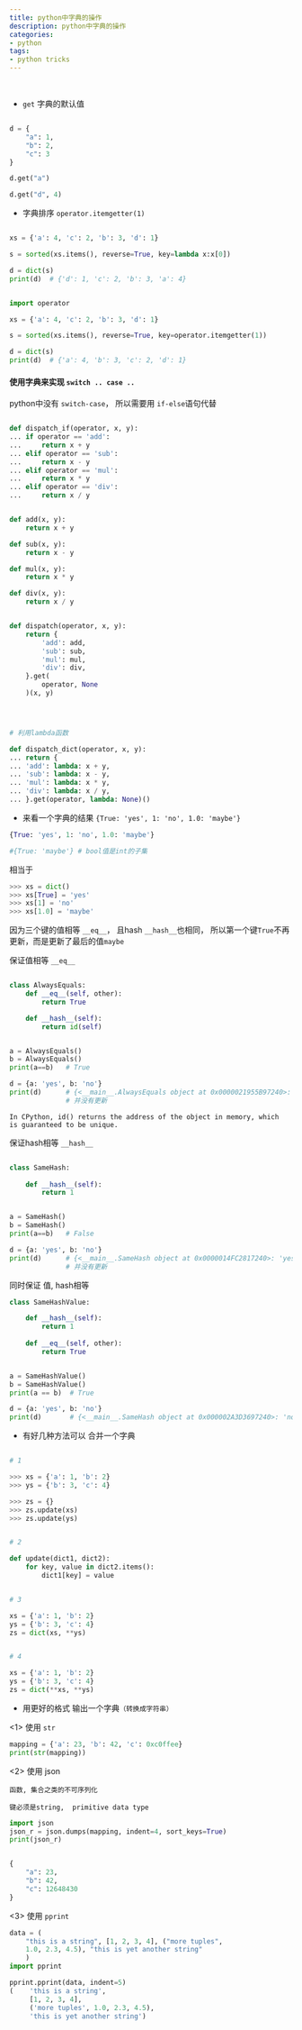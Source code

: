```yaml
---
title: python中字典的操作
description: python中字典的操作
categories:
- python
tags:
- python tricks
---
```


<br>

- `get` 字典的默认值

```python

d = {
    "a": 1,
    "b": 2,
    "c": 3
}

d.get("a")

d.get("d", 4)

```

- 字典排序 `operator.itemgetter(1)`

```python

xs = {'a': 4, 'c': 2, 'b': 3, 'd': 1}

s = sorted(xs.items(), reverse=True, key=lambda x:x[0])

d = dict(s)
print(d)  # {'d': 1, 'c': 2, 'b': 3, 'a': 4}


import operator

xs = {'a': 4, 'c': 2, 'b': 3, 'd': 1}

s = sorted(xs.items(), reverse=True, key=operator.itemgetter(1))

d = dict(s)
print(d)  # {'a': 4, 'b': 3, 'c': 2, 'd': 1}
```

#### 使用字典来实现 `switch .. case ..`

python中没有 `switch-case`， 所以需要用 `if-else`语句代替


```python

def dispatch_if(operator, x, y):
... if operator == 'add':
...     return x + y
... elif operator == 'sub':
...     return x - y
... elif operator == 'mul':
...     return x * y
... elif operator == 'div':
...     return x / y


def add(x, y):
    return x + y

def sub(x, y):
    return x - y

def mul(x, y):
    return x * y

def div(x, y):
    return x / y


def dispatch(operator, x, y):
    return {
        'add': add,
        'sub': sub,
        'mul': mul,
        'div': div,
    }.get(
        operator, None
    )(x, y)




# 利用lambda函数

def dispatch_dict(operator, x, y):
... return {
... 'add': lambda: x + y,
... 'sub': lambda: x - y,
... 'mul': lambda: x * y,
... 'div': lambda: x / y,
... }.get(operator, lambda: None)()

```

- 来看一个字典的结果 `{True: 'yes', 1: 'no', 1.0: 'maybe'}`

```python
{True: 'yes', 1: 'no', 1.0: 'maybe'} 

#{True: 'maybe'} # bool值是int的子集
```

相当于
```python
>>> xs = dict()
>>> xs[True] = 'yes'
>>> xs[1] = 'no'
>>> xs[1.0] = 'maybe'

```

因为三个键的值相等 `__eq__`， 且hash `__hash__`也相同， 所以第一个键`True`不再更新，而是更新了最后的值`maybe`



保证值相等 `__eq__`

```python

class AlwaysEquals:
    def __eq__(self, other):
        return True

    def __hash__(self):
        return id(self)


a = AlwaysEquals()
b = AlwaysEquals()
print(a==b)   # True

d = {a: 'yes', b: 'no'}
print(d)      # {<__main__.AlwaysEquals object at 0x0000021955B97240>: 'yes', <__main__.AlwaysEquals object at 0x0000021955B97278>: 'no'}
              # 并没有更新
```

    
    In CPython, id() returns the address of the object in memory, which
    is guaranteed to be unique.


保证hash相等 `__hash__`

```python

class SameHash:
  
    def __hash__(self):
        return 1


a = SameHash()
b = SameHash()
print(a==b)   # False

d = {a: 'yes', b: 'no'}
print(d)      # {<__main__.SameHash object at 0x0000014FC2817240>: 'yes', <__main__.SameHash object at 0x0000014FC282D6D8>: 'no'}
              # 并没有更新
```


同时保证 值, hash相等


```python
class SameHashValue:

    def __hash__(self):
        return 1
    
    def __eq__(self, other):
        return True


a = SameHashValue()
b = SameHashValue()
print(a == b)  # True

d = {a: 'yes', b: 'no'}
print(d)       # {<__main__.SameHash object at 0x000002A3D3697240>: 'no'}

```


- 有好几种方法可以 合并一个字典

```python

# 1 

>>> xs = {'a': 1, 'b': 2}
>>> ys = {'b': 3, 'c': 4}

>>> zs = {}
>>> zs.update(xs)
>>> zs.update(ys)


# 2

def update(dict1, dict2):
    for key, value in dict2.items():
        dict1[key] = value


# 3

xs = {'a': 1, 'b': 2}
ys = {'b': 3, 'c': 4}
zs = dict(xs, **ys)


# 4 

xs = {'a': 1, 'b': 2}
ys = {'b': 3, 'c': 4}
zs = dict(**xs, **ys)

```

-  用更好的格式 输出一个字典`（转换成字符串）`


<1> 使用 `str` 

```python
mapping = {'a': 23, 'b': 42, 'c': 0xc0ffee}
print(str(mapping))
```

<2> 使用 json

`函数, 集合之类的不可序列化`  

    键必须是string,  primitive data type



```python
import json
json_r = json.dumps(mapping, indent=4, sort_keys=True)
print(json_r)


{
    "a": 23,
    "b": 42,
    "c": 12648430
}
```

<3> 使用 `pprint`

```python
data = (
    "this is a string", [1, 2, 3, 4], ("more tuples",
    1.0, 2.3, 4.5), "this is yet another string"
    )
import pprint

pprint.pprint(data, indent=5)
(    'this is a string',
     [1, 2, 3, 4],
     ('more tuples', 1.0, 2.3, 4.5),
     'this is yet another string')

```